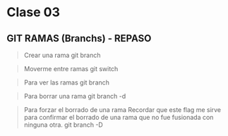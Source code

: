 # Clase 03

## GIT RAMAS (Branchs) - REPASO

> Crear una rama
    git branch <nombre-rama>

> Moverme entre ramas
    git switch <nombre-rama>

> Para ver las ramas
    git branch

> Para borrar una rama
    git branch -d <nombre-rama>

> Para forzar el borrado de una rama
Recordar que este flag me sirve para confirmar el borrado de una rama que no fue fusionada con ninguna otra.
    git branch -D <nombre-rama>